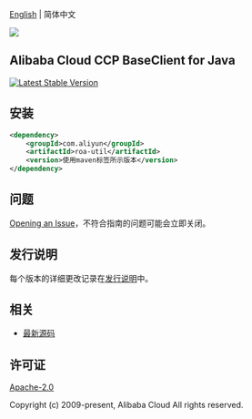 [English](README.md) | 简体中文

![](https://aliyunsdk-pages.alicdn.com/icons/AlibabaCloud.svg)

## Alibaba Cloud CCP BaseClient for Java
[![Latest Stable Version](https://img.shields.io/maven-central/v/com.aliyun/roa-util.svg?label=Maven%20Central)](https://search.maven.org/search?q=g:%22com.aliyun%22%20AND%20a:%22roa-util%22)

## 安装

```xml
<dependency>
    <groupId>com.aliyun</groupId>
    <artifactId>roa-util</artifactId>
    <version>使用maven标签所示版本</version>
</dependency>
```

## 问题
[Opening an Issue](https://github.com/aliyun/tea-roa-util/issues/new)，不符合指南的问题可能会立即关闭。

## 发行说明
每个版本的详细更改记录在[发行说明](./ChangeLog.txt)中。

## 相关
* [最新源码](https://github.com/aliyun/tea-roa-util)

## 许可证
[Apache-2.0](http://www.apache.org/licenses/LICENSE-2.0)

Copyright (c) 2009-present, Alibaba Cloud All rights reserved.

